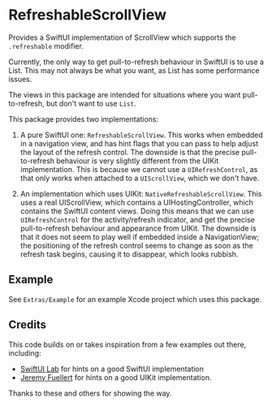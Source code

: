 # RefreshableScrollView

Provides a SwiftUI implementation of ScrollView which supports the `.refreshable` modifier.

Currently, the only way to get pull-to-refresh behaviour in SwiftUI is to use a List. This may not always be what you want, as List has some performance issues.
  
The views in this package are intended for situations where you want pull-to-refresh, but
don't want to use `List`.

This package provides two implementations:

1. A pure SwiftUI one: `RefreshableScrollView`. This works when embedded in a navigation view, and has hint flags that you can pass to help adjust the layout of the refresh control. The downside is that the precise pull-to-refresh behaviour is very slightly different from the UIKit implementation. This is because we cannot use a `UIRefreshControl`, as that only works when attached to a `UIScrollView`, which we don't have.

2. An implementation which uses UIKit: `NativeRefreshableScrollView`. This uses a real UIScrollView, which contains a UIHostingController, which contains the SwiftUI content views. Doing this means that we can use `UIRefreshControl` for the activity/refresh indicator, and get the precise pull-to-refresh behaviour and appearance from UIKit. The downside is that it does not seem to play well if embedded inside a NavigationView; the positioning of the refresh control seems to change as soon as the refresh task begins, causing it to disappear, which looks rubbish. 

## Example

See `Extras/Example` for an example Xcode project which uses this package.

## Credits

This code builds on or takes inspiration from a few examples out there, including:
 
- [SwiftUI Lab](https://swiftui-lab.com/scrollview-pull-to-refresh/) for hints on a good SwiftUI implementation
- [Jeremy Fuellert](https://gist.github.com/jfuellert/67e91df63394d7c9b713419ed8e2beb7) for hints on a good UIKit implementation.

Thanks to these and others for showing the way.
